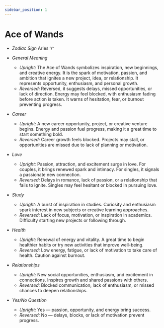 ```yaml
---
sidebar_position: 1
---
```


# Ace of Wands

- *Zodiac Sign* Aries ♈️
- *General Meaning*
  - *Upright:* The Ace of Wands symbolizes inspiration, new beginnings, and creative energy. It is the spark of motivation, passion, and ambition that ignites a new project, idea, or relationship. It represents opportunity, enthusiasm, and personal growth.
  - *Reversed:* Reversed, it suggests delays, missed opportunities, or lack of direction. Energy may feel blocked, with enthusiasm fading before action is taken. It warns of hesitation, fear, or burnout preventing progress.

- *Career*
  - *Upright:* A new career opportunity, project, or creative venture begins. Energy and passion fuel progress, making it a great time to start something bold.
  - *Reversed:* Career growth feels blocked. Projects may stall, or opportunities are missed due to lack of planning or motivation.

- *Love*
  - *Upright:* Passion, attraction, and excitement surge in love. For couples, it brings renewed spark and intimacy. For singles, it signals a passionate new connection.
  - *Reversed:* Delays in romance, lack of passion, or a relationship that fails to ignite. Singles may feel hesitant or blocked in pursuing love.

- *Study*
  - *Upright:* A burst of inspiration in studies. Curiosity and enthusiasm spark interest in new subjects or creative learning approaches.
  - *Reversed:* Lack of focus, motivation, or inspiration in academics. Difficulty starting new projects or following through.

- *Health*
  - *Upright:* Renewal of energy and vitality. A great time to begin healthier habits or try new activities that improve well-being.
  - *Reversed:* Low energy, fatigue, or lack of motivation to take care of health. Caution against burnout.

- *Relationships*
  - *Upright:* New social opportunities, enthusiasm, and excitement in connections. Inspires growth and shared passions with others.
  - *Reversed:* Blocked communication, lack of enthusiasm, or missed chances to deepen relationships.

- *Yes/No Question*
  - *Upright:* Yes — passion, opportunity, and energy bring success.
  - *Reversed:* No — delays, blocks, or lack of motivation prevent progress.
